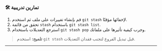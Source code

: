 ### 🛠️ تمارين تدريبية
1.  قم بإنشاء تغييرات على ملف ثم استخدم `git stash` لإخفائها مؤقتًا.
2.  تحقق من قائمة `stash` باستخدام `git stash list`.
3.  استرجع التعديلات باستخدام `git stash pop` وجرب كيفية تأثيرها على ملفاتك.

> **تلميح:** استخدم `git stash` قبل تبديل الفروع لتجنب فقدان التعديلات.

---